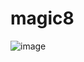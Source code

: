 # magic8


![image](https://user-images.githubusercontent.com/104103091/170892931-56a45516-7eb6-4bb1-817c-504274c5e8fc.png)
